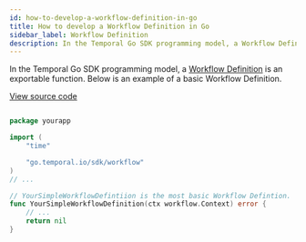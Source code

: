 ```yaml
---
id: how-to-develop-a-workflow-definition-in-go
title: How to develop a Workflow Definition in Go
sidebar_label: Workflow Definition
description: In the Temporal Go SDK programming model, a Workflow Definition is an exportable function.
---
```


In the Temporal Go SDK programming model, a [Workflow Definition](/concepts/what-is-a-workflow-definition) is an exportable function.
Below is an example of a basic Workflow Definition.

<a class="dacx-source-link" href="https://github.com/temporalio/documentation-samples-go/blob/add-go-schedule-sample/yourapp/your_workflow_definition_dacx.go">View source code</a>

```go

package yourapp

import (
	"time"

	"go.temporal.io/sdk/workflow"
)
// ...

// YourSimpleWorkflowDefintiion is the most basic Workflow Defintion.
func YourSimpleWorkflowDefinition(ctx workflow.Context) error {
	// ...
	return nil
}
```

